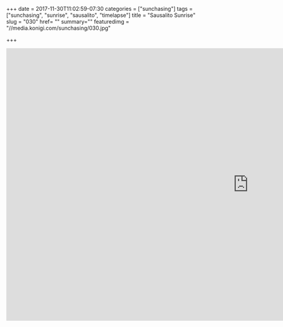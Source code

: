 +++
date = 2017-11-30T11:02:59-07:30
categories = ["sunchasing"]
tags = ["sunchasing", "sunrise", "sausalito", "timelapse"]
title = "Sausalito Sunrise"
slug = "030"
href= ""
summary=""
featuredimg = "//media.konigi.com/sunchasing/030.jpg"

+++

<div class="video">
<iframe width="1280" height="720" src="https://www.youtube.com/embed/ks_4GI9pr4c" frameborder="0" allow="accelerometer; autoplay; encrypted-media; gyroscope; picture-in-picture" allowfullscreen></iframe>
</div>
